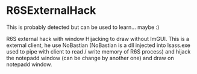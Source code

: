 # R6SExternalHack

This is probably detected but can be used to learn... maybe :)

R6S external hack with window Hijacking to draw without ImGUI.
This is a external client, he use NoBastian (NoBastian is a dll injected into lsass.exe used to pipe with client to read / write memory of R6S process) and hijack the notepadd window (can be change by another one) and draw on notepadd window.
